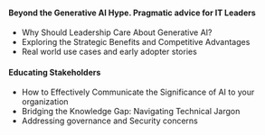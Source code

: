 #### Beyond the Generative AI Hype. Pragmatic advice for IT Leaders



- Why Should Leadership Care About Generative AI?
- Exploring the Strategic Benefits and Competitive Advantages
- Real world use cases and early adopter stories



#### Educating Stakeholders



- How to Effectively Communicate the Significance of AI to your organization
- Bridging the Knowledge Gap: Navigating Technical Jargon
- Addressing governance and Security concerns